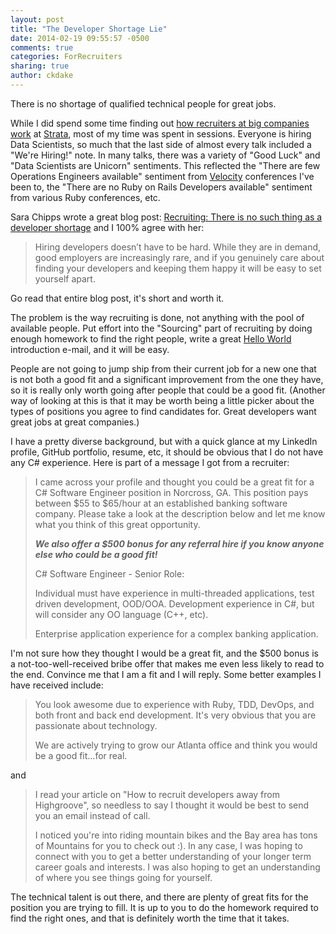 ```yaml
---
layout: post
title: "The Developer Shortage Lie"
date: 2014-02-19 09:55:57 -0500
comments: true
categories: ForRecruiters
sharing: true
author: ckdake 
---
```

There is no shortage of qualified technical people for great jobs.

While I did spend some time finding out [how recruiters at big companies work](http://recruiterproject.org/blog/2014/02/13/recruiters-in-big-companies/) at [Strata](http://strataconf.com/strata2014), most of my time was spent in sessions. Everyone is hiring Data Scientists, so much that the last side of almost every talk included a "We're Hiring!" note. In many talks, there was a variety of "Good Luck" and "Data Scientists are Unicorn" sentiments.  This reflected the "There are few Operations Engineers available" sentiment from  [Velocity](http://velocityconf.com) conferences I've been to, the "There are no Ruby on Rails Developers available" sentiment from various Ruby conferences, etc. 

Sara Chipps wrote a great blog post: [Recruiting: There is no such thing as a developer shortage](http://sarajchipps.com/post/75810450152/recruiting-there-is-no-such-thing-as-a-developer) and I 100% agree with her:

> Hiring developers doesn’t have to be hard. While they are in demand, good employers are increasingly rare, and if you genuinely care about finding your developers and keeping them happy it will be easy to set yourself apart. 

Go read that entire blog post, it's short and worth it.

The problem is the way recruiting is done, not anything with the pool of available people. Put effort into the "Sourcing" part of recruiting by doing enough homework to find the right people, write a great [Hello World](http://recruiterproject.org/blog/2014/02/06/hello-world/) introduction e-mail, and it will be easy.

People are not going to jump ship from their current job for a new one that is not both a good fit and a significant improvement from the one they have, so it is really only worth going after people that could be a good fit. (Another way of looking at this is that it may be worth being a little picker about the types of positions you agree to find candidates for. Great developers want great jobs at great companies.)

I have a pretty diverse background, but with a quick glance at my LinkedIn profile, GitHub portfolio, resume, etc, it should be obvious that I do not have any C# experience. Here is part of a message I got from a recruiter:

>I came across your profile and thought you could be a great fit for a C# Software Engineer position in Norcross, GA. This position pays between $55 to $65/hour at an established banking software company. Please take a look at the description below and let me know what you think of this great opportunity.
>
> ***We also offer a $500 bonus for any referral hire if you know anyone else who could be a good fit!***
>
> C# Software Engineer - Senior Role:
> 
> Individual must have experience in multi-threaded applications, test driven development, OOD/OOA. Development experience in C#, but will consider any OO language (C++, etc).
>
> Enterprise application experience for a complex banking application.

I'm not sure how they thought I would be a great fit, and the $500 bonus is a not-too-well-received bribe offer that makes me even less likely to read to the end. Convince me that I am a fit and I will reply. Some better examples I have received include:

> You look awesome due to experience with Ruby, TDD, DevOps, and both front and back end development. It's very obvious that you are passionate about technology. 
>
> We are actively trying to grow our Atlanta office and think you would be a good fit...for real.

and

> I read your article on "How to recruit developers away from Highgroove", so needless to say I thought it would be best to send you an email instead of call. 
>
> I noticed you're into riding mountain bikes and the Bay area has tons of Mountains for you to check out :).  In any case, I was hoping to connect with you to get a better understanding of your longer term career goals and interests.  I was also hoping to get an understanding of where you see things going for yourself.  

The technical talent is out there, and there are plenty of great fits for the position you are trying to fill. It is up to you to do the homework required to find the right ones, and that is definitely worth the time that it takes.